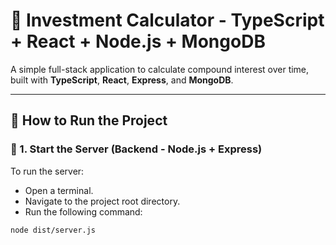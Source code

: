 # 💼 Investment Calculator - TypeScript + React + Node.js + MongoDB

A simple full-stack application to calculate compound interest over time, built with **TypeScript**, **React**, **Express**, and **MongoDB**.

---

## 🚀 How to Run the Project

### 🔧 1. Start the Server (Backend - Node.js + Express)

To run the server:

- Open a terminal.
- Navigate to the project root directory.
- Run the following command:

```bash
node dist/server.js
